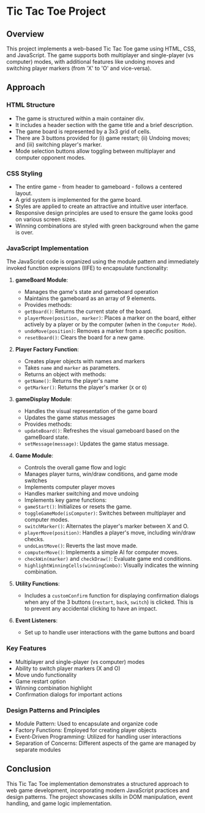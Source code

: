 # Tic Tac Toe Project

## Overview
This project implements a web-based Tic Tac Toe game using HTML, CSS, and JavaScript. The game supports both multiplayer and single-player (vs computer) modes, with additional features like undoing moves and switching player markers (from 'X' to 'O' and vice-versa).

## Approach

### HTML Structure
- The game is structured within a main container div.
- It includes a header section with the game title and a brief description.
- The game board is represented by a 3x3 grid of cells.
- There are 3 buttons provided for (i) game restart; (ii) Undoing moves; and (iii) switching player's marker.
- Mode selection buttons allow toggling between multiplayer and computer opponent modes.

### CSS Styling
- The entire game - from header to gameboard - follows a centered layout.
- A grid system is implemented for the game board.
- Styles are applied to create an attractive and intuitive user interface.
- Responsive design principles are used to ensure the game looks good on various screen sizes.
-  Winning combinations are styled with green background when the game is over.

### JavaScript Implementation
The JavaScript code is organized using the module pattern and immediately invoked function expressions (IIFE) to encapsulate functionality:

1. **gameBoard Module**: 
   - Manages the game's state and gameboard operation
   - Maintains the gameboard as an array of 9 elements.
   - Provides methods:
    - `getBoard()`: Returns the current state of the board.
    - `playerMove(position, marker)`: Places a marker on the board, either actively by a player or by the computer (when in the `Computer Mode`).
    - `undoMove(position)`: Removes a marker from a specific position.
    - `resetBoard()`: Clears the board for a new game.

2. **Player Factory Function**: 
   - Creates player objects with names and markers
   - Takes `name` and `marker` as parameters.
   - Returns an object with methods:
    - `getName()`: Returns the player's name
    - `getMarker()`: Returns the player's marker (`X` or `O`)

3. **gameDisplay Module**: 
   - Handles the visual representation of the game board
   - Updates the game status messages
   - Provides methods:
    - `updateBoard()`: Refreshes the visual gameboard based on the gameBoard state.
    - `setMessage(message)`: Updates the game status message.

4. **Game Module**: 
   - Controls the overall game flow and logic
   - Manages player turns, win/draw conditions, and game mode switches
   - Implements computer player moves
   - Handles marker switching and move undoing
   - Implements key game functions:
    - `gameStart()`: Initializes or resets the game.
    - `toggleGameMode(isComputer)`: Switches between multiplayer and computer modes.
    - `switchMarker()`: Alternates the player's marker between X and O.
    - `playerMove(position)`: Handles a player's move, including win/draw checks.
    - `undoLastMove()`: Reverts the last move made.
    - `computerMove()`: Implements a simple AI for computer moves.
    - `checkWin(marker)` and `checkDraw()`: Evaluate game end conditions.
    - `highlightWinningCells(winningCombo)`: Visually indicates the winning combination.

5. **Utility Functions**: 
   - Includes a `customConfirm` function for displaying confirmation dialogs when any of the 3 buttons (`restart`, `back`, `switch`) is clicked. This is to prevent any accidental clicking to have an impact.

6. **Event Listeners**: 
   - Set up to handle user interactions with the game buttons and board

### Key Features
- Multiplayer and single-player (vs computer) modes
- Ability to switch player markers (X and O)
- Move undo functionality
- Game restart option
- Winning combination highlight
- Confirmation dialogs for important actions

### Design Patterns and Principles
- Module Pattern: Used to encapsulate and organize code
- Factory Functions: Employed for creating player objects
- Event-Driven Programming: Utilized for handling user interactions
- Separation of Concerns: Different aspects of the game are managed by separate modules

## Conclusion
This Tic Tac Toe implementation demonstrates a structured approach to web game development, incorporating modern JavaScript practices and design patterns. The project showcases skills in DOM manipulation, event handling, and game logic implementation.